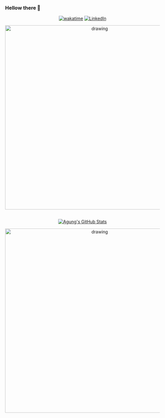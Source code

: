 ### Hellow there 👋

<div align="center" >

[![wakatime](https://img.shields.io/badge/WakaTime-2E2D2D?style=for-the-badge&logo=WakaTime&logoColor=white)](https://wakatime.com/@abad63e0-3e93-4bed-8792-595cc3f3a704)
[![LinkedIn](https://img.shields.io/badge/LinkedIn-0077B5?style=for-the-badge&logo=linkedin&logoColor=white)](https://www.linkedin.com/in/id-agungsatria/)

<img src="https://wakatime.com/share/@id_agungsatria/7f85d2f6-4337-4537-81de-495d78a3492a.svg" alt="drawing" width="600"/>
<br></br>

[![Agung's GitHub Stats](https://github-readme-stats.vercel.app/api?username=satriaa14&show_icons=true&count_private=true&line_height=40&theme=algolia&card_width=600)](https://github-readme-stats.vercel.app/api?username=satriaa14&show_icons=true&count_private=true&line_height=30&theme=algolia)

<a href="https://wakatime.com/@abad63e0-3e93-4bed-8792-595cc3f3a704">
<img src="https://github-readme-stats.vercel.app/api/wakatime?username=id_agungsatria&line_height=40&&theme=algolia" alt="drawing" width="600"/>
</a>

</div>
